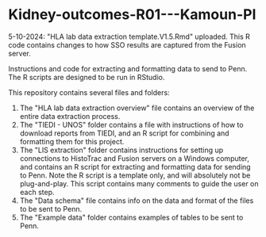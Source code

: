 # Kidney-outcomes-R01---Kamoun-PI

5-10-2024: "HLA lab data extraction template.V1.5.Rmd" uploaded. This R code contains changes to how SSO results are captured from the Fusion server.

Instructions and code for extracting and formatting data to send to Penn. The R scripts are designed to be run in RStudio.

This repository contains several files and folders:

1. The "HLA lab data extraction overview" file contains an overview of the entire data extraction process.
2. The "TIEDI - UNOS" folder contains a file with instructions of how to download reports from TIEDI, and an R script for combining and formatting them for this project.
3. The "LIS extraction" folder contains instructions for setting up connections to HistoTrac and Fusion servers on a Windows computer, and contains an R script for extracting and formatting data for sending to Penn. Note the R script is a template only, and will absolutely not be plug-and-play. This script contains many comments to guide the user on each step.
4. The "Data schema" file contains info on the data and format of the files to be sent to Penn.
5. The "Example data" folder contains examples of tables to be sent to Penn.

